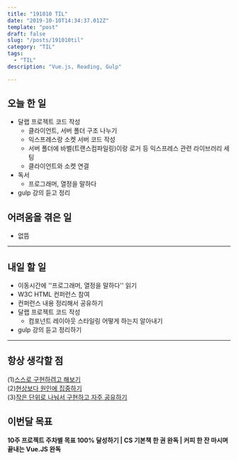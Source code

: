 ```yaml
---
title: "191010 TIL"
date: "2019-10-10T14:34:37.012Z"
template: "post"
draft: false
slug: "/posts/191010til"
category: "TIL"
tags:
  - "TIL"
description: "Vue.js, Reading, Gulp"

---
```


## 오늘 한 일

- 달랩 프로젝트 코드 작성
  - 클라이언트, 서버 폴더 구조 나누기
  - 익스프레스랑 소켓 서버 코드 작성
  - 서버 폴더에 바벨(트랜스컴파일링)이랑 로거 등 익스프레스 관련 라이브러리 세팅
  - 클라이언트와 소켓 연결
- 독서
  - 프로그래머, 열정을 말하다
- gulp 강의 듣고 정리

## 어려움을 겪은 일

- 없뜸

---

## 내일 할 일

- 이동시간에 ''프로그래머, 열정을 말하다'' 읽기
- W3C HTML 컨퍼런스 참여
- 컨퍼런스 내용 정리해서 공유하기
- 달랩 프로젝트 코드 작성
  - 컴포넌트 레이아웃 스타일링 어떻게 하는지 알아내기
- gulp 강의 듣고 정리하기

------



## 항상 생각할 점

(1)<u>스스로 구현하려고 해보기</u> <br>(2)<u>현상보다 원인에 집중하기</u> <br>(3)<u>작은 단위로 나눠서 구현하고 자주 공유하기</u>



## 이번달 목표

**10주 프로젝트 주차별 목표 100% 달성하기 | CS 기본책 한 권 완독 | 커피 한 잔 마시며 끝내는 Vue.JS 완독**

